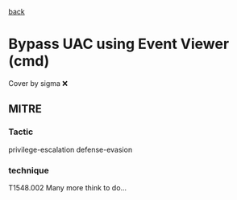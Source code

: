 [back](../index.md)
# Bypass UAC using Event Viewer (cmd)
Cover by sigma :x: 
## MITRE
### Tactic
privilege-escalation
defense-evasion
### technique
T1548.002
Many more think to do...